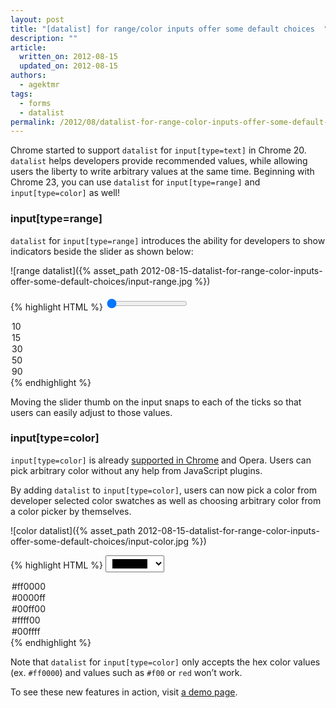 ```yaml
---
layout: post
title: "[datalist] for range/color inputs offer some default choices  "
description: ""
article:
  written_on: 2012-08-15
  updated_on: 2012-08-15
authors:
  - agektmr
tags:
  - forms
  - datalist
permalink: /2012/08/datalist-for-range-color-inputs-offer-some-default-choices
---
```

Chrome started to support `datalist` for `input[type=text]` in Chrome 20. `datalist` helps developers provide recommended values, while allowing users the liberty to write arbitrary values at the same time. Beginning with Chrome 23, you can use `datalist` for `input[type=range]` and `input[type=color]` as well!

### input[type=range]

`datalist` for `input[type=range]` introduces the ability for developers to show indicators beside the slider as shown below:

![range datalist]({% asset_path 2012-08-15-datalist-for-range-color-inputs-offer-some-default-choices/input-range.jpg %})

{% highlight HTML %}
<input type="range" value="0" min="0" max="100" list="numbers" />
<datalist id="numbers">
  <option>10</option>
  <option>15</option>
  <option>30</option>
  <option>50</option>
  <option>90</option>
</datalist>
{% endhighlight %}

Moving the slider thumb on the input snaps to each of the ticks so that users can easily adjust to those values.

### input[type=color]

`input[type=color]` is already [supported in Chrome](https://plus.google.com/107085977904914121234/posts/1hb7EsELAPH) and Opera. Users can pick arbitrary color without any help from JavaScript plugins.

By adding `datalist` to `input[type=color]`, users can now pick a color from developer selected color swatches as well as choosing arbitrary color from a color picker by themselves.

![color datalist]({% asset_path 2012-08-15-datalist-for-range-color-inputs-offer-some-default-choices/input-color.jpg %})

{% highlight HTML %}
<input type="color" value="#000000" list="colors" />
<datalist id="colors">
  <option>#ff0000</option>
  <option>#0000ff</option>
  <option>#00ff00</option>
  <option>#ffff00</option>
  <option>#00ffff</option>
</datalist>
{% endhighlight %}

Note that `datalist` for `input[type=color]` only accepts the hex color values (ex. `#ff0000`) and values such as `#f00` or `red` won’t work.

To see these new features in action, visit [a demo page](http://demo.agektmr.com/datalist/).
